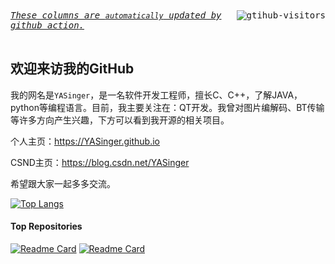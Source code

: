 <div>
    <kbd align="center" valign="center">
        <a href="https://github.com/Charmve/computer-vision-in-action">
            <img align="right" src="https://komarev.com/ghpvc/?username=YASinger&label=Visitors&color=red&style=flat&logo=github" alt="gtihub-visitors" />
        </a>
        <u><i>These columns are <code>automatically</code> updated by <a hrerf="https://github.com/features/actions">github action</a>.</i></u> &ensp;&emsp;&nbsp;&nbsp;&nbsp;&nbsp;&nbsp;&nbsp;&nbsp;&nbsp;&nbsp;&nbsp;&nbsp;&nbsp;&nbsp;&nbsp;&nbsp;&nbsp;&nbsp;&nbsp;&nbsp;&nbsp;&nbsp;&nbsp;&nbsp;&nbsp;&nbsp;&nbsp;&nbsp;&nbsp;&nbsp;&nbsp;&nbsp;&nbsp;&nbsp;&nbsp;&nbsp;&nbsp;&nbsp;&nbsp;&nbsp;&nbsp;&nbsp;&nbsp;&nbsp;&nbsp;&nbsp;&nbsp;
    </kbd>
</div>


<h2>欢迎来访我的GitHub </h2>


我的网名是`YASinger`，是一名软件开发工程师，擅长C、C++，了解JAVA，python等编程语言。目前，我主要关注在：QT开发。我曾对图片编解码、BT传输等许多方向产生兴趣，下方可以看到我开源的相关项目。

个人主页：https://YASinger.github.io

CSND主页：https://blog.csdn.net/YASinger

希望跟大家一起多多交流。


[![Top Langs](https://github-readme-stats.vercel.app/api/top-langs/?username=YASinger&layout=compact)](https://github.com/YASinger)


#### Top Repositories


[![Readme Card](https://github-readme-stats.vercel.app/api/pin/?username=YASinger&repo=torrentAnalyser)](https://github.com/YASinger/torrentAnalyser)
[![Readme Card](https://github-readme-stats.vercel.app/api/pin/?username=YASinger&repo=torrentAnalyser)](https://github.com/YASinger/torrentAnalyser)

